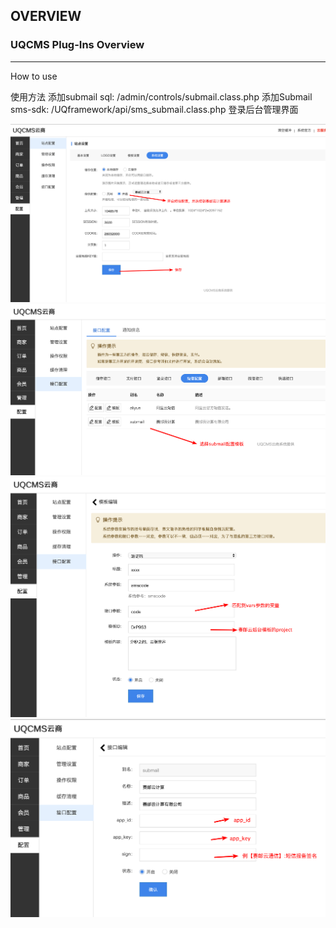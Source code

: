 ## OVERVIEW

### UQCMS Plug-Ins Overview

------

How to use

使用方法
    添加submail sql:    /admin/controls/submail.class.php
    添加Submail sms-sdk:    /UQframework/api/sms_submail.class.php
登录后台管理界面

![Submail](./markdown/1.png)
![Submail](./markdown/2.png)
![Submail](./markdown/3.png)
![Submail](./markdown/4.png)


